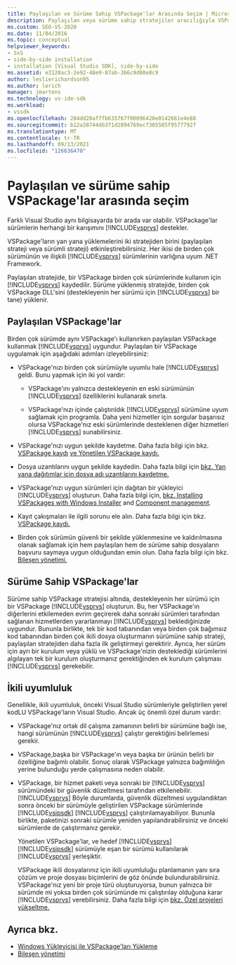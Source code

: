 ```yaml
---
title: Paylaşılan ve Sürüme Sahip VSPackage'lar Arasında Seçim | Microsoft Docs
description: Paylaşılan veya sürüme sahip stratejiler aracılığıyla VSPackage'ların birden çok sürümü ve Visual Studio yüklemeleri hakkında .NET Framework.
ms.custom: SEO-VS-2020
ms.date: 11/04/2016
ms.topic: conceptual
helpviewer_keywords:
- SxS
- side-by-side installation
- installation [Visual Studio SDK], side-by-side
ms.assetid: e3128ac3-2e92-48e9-87ab-3b6c9d80e8c9
author: leslierichardson95
ms.author: lerich
manager: jmartens
ms.technology: vs-ide-sdk
ms.workload:
- vssdk
ms.openlocfilehash: 284dd28af7fb635767f00096420e0142661e4e88
ms.sourcegitcommit: b12a38744db371d2894769ecf305585f9577792f
ms.translationtype: MT
ms.contentlocale: tr-TR
ms.lasthandoff: 09/13/2021
ms.locfileid: "126636470"
---
```

# <a name="choose-between-shared-and-versioned-vspackages"></a>Paylaşılan ve sürüme sahip VSPackage'lar arasında seçim
Farklı Visual Studio aynı bilgisayarda bir arada var olabilir. VSPackage'lar sürümlerin herhangi bir karışımını [!INCLUDE[vsprvs](../code-quality/includes/vsprvs_md.md)] destekler.

 VSPackage'ların yan yana yüklemelerini iki stratejiden birini (paylaşılan strateji veya sürümli strateji) etkinleştirebilirsiniz. Her ikisi de birden çok sürümünün ve ilişkili [!INCLUDE[vsprvs](../code-quality/includes/vsprvs_md.md)] sürümlerinin varlığına uyum .NET Framework.

 Paylaşılan stratejide, bir VSPackage birden çok sürümlerinde kullanım için [!INCLUDE[vsprvs](../code-quality/includes/vsprvs_md.md)] kaydedilir. Sürüme yüklenmiş stratejide, birden çok VSPackage DLL'sini (destekleyenin her sürümü için [!INCLUDE[vsprvs](../code-quality/includes/vsprvs_md.md)] bir tane) yüklenir.

## <a name="shared-vspackages"></a>Paylaşılan VSPackage'lar
 Birden çok sürümde aynı VSPackage'ı kullanırken paylaşılan VSPackage kullanmak [!INCLUDE[vsprvs](../code-quality/includes/vsprvs_md.md)] uygundur. Paylaşılan bir VSPackage uygulamak için aşağıdaki adımları izleyebilirsiniz:

- VSPackage'nızı birden çok sürümüyle uyumlu hale [!INCLUDE[vsprvs](../code-quality/includes/vsprvs_md.md)] geldi. Bunu yapmak için iki yol vardır:

  - VSPackage'ını yalnızca destekleyenin en eski sürümünün [!INCLUDE[vsprvs](../code-quality/includes/vsprvs_md.md)] özelliklerini kullanarak sınırla.

  - VSPackage'nızı içinde çalıştırıldık [!INCLUDE[vsprvs](../code-quality/includes/vsprvs_md.md)] sürümüne uyum sağlamak için programla. Daha yeni hizmetler için sorgular başarısız olursa VSPackage'nız eski sürümlerinde desteklenen diğer hizmetleri [!INCLUDE[vsprvs](../code-quality/includes/vsprvs_md.md)] sunabilirsiniz.

- VSPackage'nızı uygun şekilde kaydetme. Daha fazla bilgi için bkz. [VSPackage kaydı](../extensibility/internals/vspackage-registration.md) [ve Yönetilen VSPackage kaydı.](/previous-versions/bb166783(v=vs.100))

- Dosya uzantılarını uygun şekilde kaydedin. Daha fazla bilgi için [bkz. Yan yana dağıtımlar için dosya adı uzantılarını kaydetme.](../extensibility/registering-file-name-extensions-for-side-by-side-deployments.md)

- VSPackage'nızı uygun sürümleri için dağıtan bir yükleyici [!INCLUDE[vsprvs](../code-quality/includes/vsprvs_md.md)] oluşturun. Daha fazla bilgi için, [bkz. Installing VSPackages with Windows Installer](../extensibility/internals/installing-vspackages-with-windows-installer.md) and [Component management](../extensibility/internals/component-management.md).

- Kayıt çakışmaları ile ilgili sorunu ele alın. Daha fazla bilgi için bkz. [VSPackage kaydı.](../extensibility/internals/vspackage-registration.md)

- Birden çok sürümün güvenli bir şekilde yüklenmesine ve kaldırılmasına olanak sağlamak için hem paylaşılan hem de sürüme sahip dosyaların başvuru saymaya uygun olduğundan emin olun. Daha fazla bilgi için bkz. [Bileşen yönetimi.](../extensibility/internals/component-management.md)

## <a name="versioned-vspackages"></a>Sürüme Sahip VSPackage'lar
 Sürüme sahip VSPackage stratejisi altında, destekleyenin her sürümü için bir VSPackage [!INCLUDE[vsprvs](../code-quality/includes/vsprvs_md.md)] oluşturun. Bu, her VSPackage'ın diğerlerini etkilemeden evrim geçirerek daha sonraki sürümleri tarafından sağlanan hizmetlerden yararlanmayı [!INCLUDE[vsprvs](../code-quality/includes/vsprvs_md.md)] beklediğinizde uygundur. Bununla birlikte, tek bir kod tabanından veya birden çok bağımsız kod tabanından birden çok ikili dosya oluşturmanın sürümüne sahip strateji, paylaşılan stratejiden daha fazla ilk geliştirmeyi gerektirir. Ayrıca, her sürüm için ayrı bir kurulum veya yüklü ve VSPackage'nizin desteklediği sürümlerini algılayan tek bir kurulum oluşturmanız gerektiğinden ek kurulum çalışması [!INCLUDE[vsprvs](../code-quality/includes/vsprvs_md.md)] gerekebilir.

## <a name="binary-compatibility"></a>İkili uyumluluk
 Genellikle, ikili uyumluluk, önceki Visual Studio sürümleriyle geliştirilen yerel kodLU VSPackage'ların Visual Studio. Ancak üç önemli özel durum vardır:

- VSPackage'nız ortak dil çalışma zamanının belirli bir sürümüne bağlı ise, hangi sürümünün [!INCLUDE[vsprvs](../code-quality/includes/vsprvs_md.md)] çalıştır gerektiğini belirlemesi gerekir.

- VSPackage,başka bir VSPackage'ın veya başka bir ürünün belirli bir özelliğine bağımlı olabilir. Sonuç olarak VSPackage yalnızca bağımlılığın yerine bulunduğu yerde çalışmasına neden olabilir.

- VSPackage, bir hizmet paketi veya sonraki bir [!INCLUDE[vsprvs](../code-quality/includes/vsprvs_md.md)] sürümündeki bir güvenlik düzeltmesi tarafından etkilenebilir. [!INCLUDE[vsprvs](../code-quality/includes/vsprvs_md.md)] Böyle durumlarda, güvenlik düzeltmesi uygulandıktan sonra önceki bir sürümüyle geliştirilen VSPackage sürümlerinde [!INCLUDE[vsipsdk](../extensibility/includes/vsipsdk_md.md)] [!INCLUDE[vsprvs](../code-quality/includes/vsprvs_md.md)] çalıştırılamayabiliyor. Bununla birlikte, paketinizi sonraki sürümle yeniden yapılandırabilirsiniz ve önceki sürümlerde de çalıştırmanız gerekir.

  Yönetilen VSPackage'lar, ve hedef [!INCLUDE[vsprvs](../code-quality/includes/vsprvs_md.md)] [!INCLUDE[vsipsdk](../extensibility/includes/vsipsdk_md.md)] sürümüyle eşan bir sürümü kullanılarak [!INCLUDE[vsprvs](../code-quality/includes/vsprvs_md.md)] yerleşiktir.

  VSPackage ikili dosyalarınız için ikili uyumluluğu planlamanın yanı sıra çözüm ve proje dosyası biçimlerini de göz önünde bulundurabilirsiniz. VSPackage'nız yeni bir proje türü oluşturuyorsa, bunun yalnızca bir sürümde mi yoksa birden çok sürümünde mi çalıştırılay olduğuna karar [!INCLUDE[vsprvs](../code-quality/includes/vsprvs_md.md)] verebilirsiniz. Daha fazla bilgi için [bkz. Özel projeleri yükseltme.](../extensibility/internals/upgrading-projects.md#upgrading-custom-projects)

## <a name="see-also"></a>Ayrıca bkz.
- [Windows Yükleyicisi ile VSPackage'ları Yükleme](../extensibility/internals/installing-vspackages-with-windows-installer.md)
- [Bileşen yönetimi](../extensibility/internals/component-management.md)